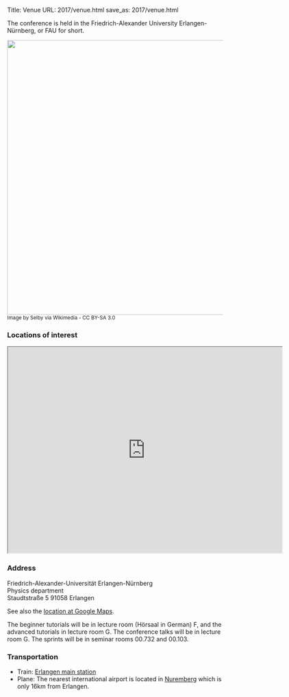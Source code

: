 Title: Venue
URL: 2017/venue.html
save_as: 2017/venue.html

The conference is held in the Friedrich-Alexander University Erlangen-Nürnberg, or FAU for short.

<img src='https://upload.wikimedia.org/wikipedia/commons/thumb/2/2b/Schloss-Erlangen02.JPG/1280px-Schloss-Erlangen02.JPG' width=640></img>
<br /><small>Image by Selby via Wikimedia - CC BY-SA 3.0</small>

### Locations of interest

<iframe src="https://www.google.com/maps/d/embed?mid=1DnWwatmbpTOaL-frOGby6yXbUAI" width="640" height="480"></iframe>
<br />

### Address

Friedrich-Alexander-Universität Erlangen-Nürnberg </br>
Physics department </br>
Staudtstraße 5 91058 Erlangen

See also the [location at Google Maps](https://www.google.com/maps?q=49.5815,11.0282+(Friedrich-Alexander-Universität+Erlangen-Nürnberg+-+Hörsaal+Physikum,+Staudtstraße+5%0A91058+Erlangen%0A)).

The beginner tutorials will be in lecture room (Hörsaal in German) F, and the advanced tutorials in lecture room G.
The conference talks will be in lecture room G. The sprints will be in seminar rooms 00.732 and 00.103.


### Transportation

* Train: [Erlangen main station](https://www.google.de/maps/place/Hauptbahnhof+Erlangen/)
* Plane: The nearest international airport is located in [Nuremberg](http://www.airport-nuernberg.de/english) which is only 16km from Erlangen.
